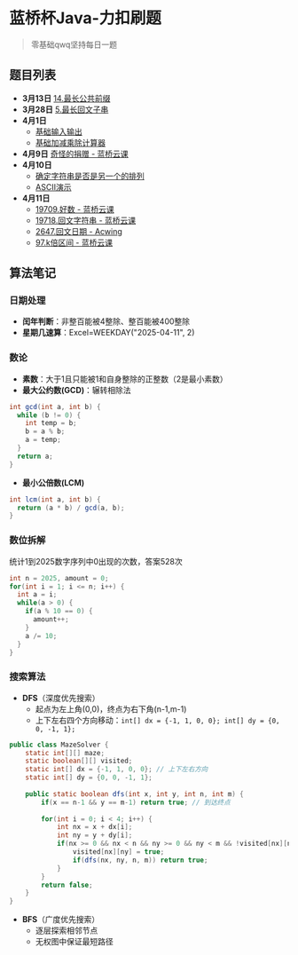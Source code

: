 # 蓝桥杯Java-力扣刷题
> 零基础qwq坚持每日一题

## 题目列表

- **3月13日** [14.最长公共前缀](https://leetcode.cn/problems/longest-common-prefix/)
- **3月28日** [5.最长回文子串](https://leetcode.cn/problems/longest-palindromic-substring/)
- **4月1日**
  - [基础输入输出](./BasicIO.java)
  - [基础加减乘除计算器](./BasicCalculator.java)
- **4月9日** [奇怪的捐赠 - 蓝桥云课](./StrangeDonations.java)
- **4月10日**
  - [确定字符串是否是另一个的排列](./StringArrange.java)
  - [ASCII演示](./ASCIIDemo.java)
- **4月11日**
  - [19709.好数 - 蓝桥云课](./GoodNumbers.java)
  - [19718.回文字符串 - 蓝桥云课](./PalindromeString.java)
  - [2647.回文日期 - Acwing](./PalindromeDate.java)
  - [97.k倍区间 - 蓝桥云课](./KRange.java)

## 算法笔记

### 日期处理
- **闰年判断**：非整百能被4整除、整百能被400整除
- **星期几速算**：Excel=WEEKDAY("2025-04-11", 2)

### 数论
- **素数**：大于1且只能被1和自身整除的正整数（2是最小素数）
- **最大公约数(GCD)**：辗转相除法
```java
int gcd(int a, int b) {
  while (b != 0) {
    int temp = b;
    b = a % b;
    a = temp;
  }
  return a;
}
```
- **最小公倍数(LCM)**
```java
int lcm(int a, int b) {
  return (a * b) / gcd(a, b);
}
```

### 数位拆解
统计1到2025数字序列中0出现的次数，答案528次
```java
int n = 2025, amount = 0;
for(int i = 1; i <= n; i++) {
  int a = i;
  while(a > 0) {
    if(a % 10 == 0) {
      amount++;
    }
    a /= 10;
  }
}
```

### 搜索算法
- **DFS**（深度优先搜索）
  - 起点为左上角(0,0)，终点为右下角(n-1,m-1)
  - 上下左右四个方向移动：`int[] dx = {-1, 1, 0, 0}; int[] dy = {0, 0, -1, 1};`
```java
public class MazeSolver {
    static int[][] maze;
    static boolean[][] visited;
    static int[] dx = {-1, 1, 0, 0}; // 上下左右方向
    static int[] dy = {0, 0, -1, 1};
    
    public static boolean dfs(int x, int y, int n, int m) {
        if(x == n-1 && y == m-1) return true; // 到达终点
        
        for(int i = 0; i < 4; i++) {
            int nx = x + dx[i];
            int ny = y + dy[i];
            if(nx >= 0 && nx < n && ny >= 0 && ny < m && !visited[nx][ny] && maze[nx][ny] == 0) {
                visited[nx][ny] = true;
                if(dfs(nx, ny, n, m)) return true;
            }
        }
        return false;
    }
}
```

- **BFS**（广度优先搜索）
  - 逐层探索相邻节点
  - 无权图中保证最短路径